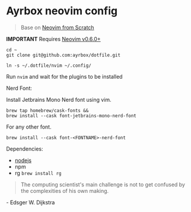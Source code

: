# Ayrbox neovim config

> Base on [Neovim from Scratch](https://www.youtube.com/watch?v=ctH-a-1eUME&list=PLhoH5vyxr6Qq41NFL4GvhFp-WLd5xzIzZ) 


**IMPORTANT** Requires [Neovim v0.6.0+](https://github.com/neovim/neovim/releases/tag/v0.6.0) 
```
cd ~
git clone git@github.com:ayrbox/dotfile.git

ln -s ~/.dotfile/nvim ~/.config/
```
Run `nvim` and wait for the plugins to be installed 


Nerd Font:

Install Jetbrains Mono Nerd font using vim.

```
brew tap homebrew/cask-fonts &&
brew install --cask font-jetbrains-mono-nerd-font
```

For any other font.

```
brew install --cask font-<FONTNAME>-nerd-font
```


Dependencies:
- [nodejs](https://nodejs.org/en/)
- npm 
- rg `brew install rg`

> The computing scientist's main challenge is not to get confused by the complexities of his own making. 

\- Edsger W. Dijkstra
